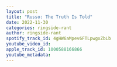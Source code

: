 ```yaml
---
layout: post
title: "Russo: The Truth Is Told"
date: 2022-11-30
categories: ringside-rant
author: ringside-rant
spotify_track_id: 4gHW6aMpev6FTLpwgxZbLb
youtube_video_id: 
apple_track_id: 1000588166866
youtube_metadata: 
---
```


